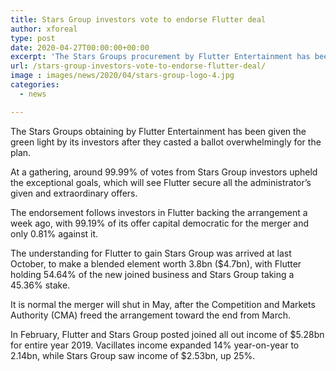 ```yaml
---
title: Stars Group investors vote to endorse Flutter deal
author: xforeal 
type: post
date: 2020-04-27T00:00:00+00:00
excerpt: 'The Stars Groups procurement by Flutter Entertainment has been given the green light by its investors after they casted a ballot overwhelmingly for the arrangement '
url: /stars-group-investors-vote-to-endorse-flutter-deal/
image : images/news/2020/04/stars-group-logo-4.jpg
categories:
  - news

---
```

The Stars Groups obtaining by Flutter Entertainment has been given the green light by its investors after they casted a ballot overwhelmingly for the plan. 

At a gathering, around 99.99&percnt; of votes from Stars Group investors upheld the exceptional goals, which will see Flutter secure all the administrator&#8217;s given and extraordinary offers. 

The endorsement follows investors in Flutter backing the arrangement a week ago, with 99.19&percnt; of its offer capital democratic for the merger and only 0.81&percnt; against it. 

The understanding for Flutter to gain Stars Group was arrived at last October, to make a blended element worth 3.8bn ($4.7bn), with Flutter holding 54.64&percnt; of the new joined business and Stars Group taking a 45.36&percnt; stake. 

It is normal the merger will shut in May, after the Competition and Markets Authority (CMA) freed the arrangement toward the end from March. 

In February, Flutter and Stars Group posted joined all out income of $5.28bn for entire year 2019. Vacillates income expanded 14&percnt; year-on-year to 2.14bn, while Stars Group saw income of $2.53bn, up 25&percnt;.